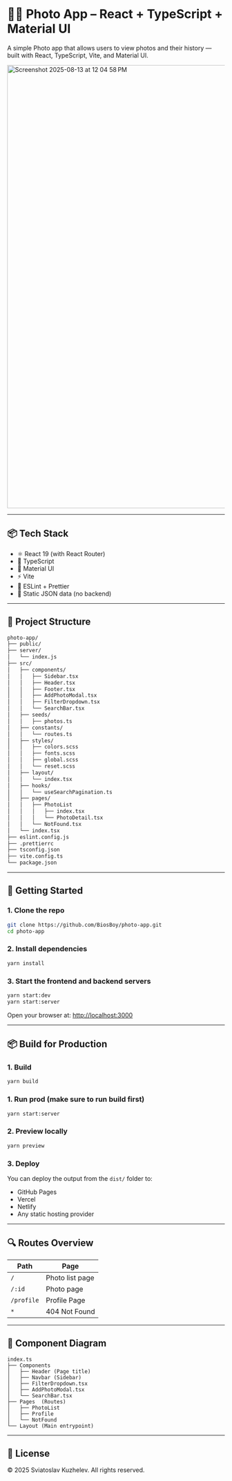 # 🧑‍💼 Photo App – React + TypeScript + Material UI

A simple Photo app that allows users to view photos and their history — built with React, TypeScript, Vite, and Material UI.

<img width="1720" height="1025" alt="Screenshot 2025-08-13 at 12 04 58 PM" src="https://github.com/user-attachments/assets/3b81c3af-2329-486e-9886-6d7605e0d8ae" />

---

## 📦 Tech Stack

- ⚛️ React 19 (with React Router)
- 📘 TypeScript
- 💄 Material UI
- ⚡ Vite
- 🧹 ESLint + Prettier
- 📁 Static JSON data (no backend)

---

## 📂 Project Structure

```bash
photo-app/
├── public/
├── server/
│   └── index.js
├── src/
│   ├── components/
│   │   ├── Sidebar.tsx
│   │   ├── Header.tsx
│   │   ├── Footer.tsx
│   │   ├── AddPhotoModal.tsx
│   │   ├── FilterDropdown.tsx
│   │   └── SearchBar.tsx
│   ├── seeds/
│   │   ├── photos.ts
│   ├── constants/
│   │   └── routes.ts
│   ├── styles/
│   │   ├── colors.scss
│   │   ├── fonts.scss
│   │   ├── global.scss
│   │   └── reset.scss
│   ├── layout/
│   │   └── index.tsx
│   ├── hooks/
│   │   └── useSearchPagination.ts
│   ├── pages/
│   │   ├── PhotoList
│   │   │   ├── index.tsx
│   │   │   └── PhotoDetail.tsx
│   │   └── NotFound.tsx
│   └── index.tsx
├── eslint.config.js
├── .prettierrc
├── tsconfig.json
├── vite.config.ts
└── package.json
```

---

## 🚀 Getting Started

### 1. Clone the repo

```bash
git clone https://github.com/BiosBoy/photo-app.git
cd photo-app
```

### 2. Install dependencies

```bash
yarn install
```

### 3. Start the frontend and backend servers

```bash
yarn start:dev
yarn start:server
```

Open your browser at: [http://localhost:3000](http://localhost:3000)

---

## 📦 Build for Production

### 1. Build

```bash
yarn build
```

### 1. Run prod (make sure to run build first)

```bash
yarn start:server
```

### 2. Preview locally

```bash
yarn preview
```

### 3. Deploy

You can deploy the output from the `dist/` folder to:

- GitHub Pages
- Vercel
- Netlify
- Any static hosting provider

---

## 🔍 Routes Overview

| Path       | Page            |
| ---------- | --------------- |
| `/`        | Photo list page |
| `/:id`     | Photo page      |
| `/profile` | Profile Page    |
| `*`        | 404 Not Found   |

---

## 🧱 Component Diagram

```plaintext
index.ts
├── Components
│   ├── Header (Page title)
│   ├── Navbar (Sidebar)
│   ├── FilterDropdown.tsx
│   ├── AddPhotoModal.tsx
│   └── SearchBar.tsx
├── Pages  (Routes)
│   ├── PhotoList
│   ├── Profile
│   └── NotFound
└── Layout (Main entrypoint)
```

---

## 📄 License

© 2025 Sviatoslav Kuzhelev. All rights reserved.
